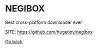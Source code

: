 # NEGIBOX
 
 Best cross-platform downloader ever
 
 SITE: https://github.com/hugetiny/negibox

 [Go back](https://portable-linux-apps.github.io/apps.html)
